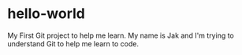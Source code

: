 # hello-world
My First Git project to help me learn.
My name is Jak and I'm trying to understand Git to help me learn to code.
